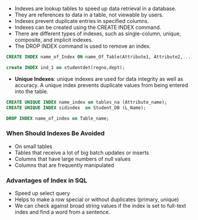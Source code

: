 - Indexes are lookup tables to speed up data retrieval in a database.
- They are references to data in a table, not viewable by users. 
- Indexes prevent duplicate entries in specified columns. 
- Indexes can be created using the CREATE INDEX command. 
- There are different types of indexes, such as single-column, unique, composite, and implicit indexes. 
- The DROP INDEX command is used to remove an index. 
```sql
CREATE INDEX name_of_Index ON name_Of_Table(Attribute1, Attribute2,...);

create INDEX ind_1 on studentdet(regno,dept);
```
- **Unique Indexes**: unique indexes are used for data integrity as well as accuracy. A unique index prevents duplicate values from being entered into the table.

```sql
CREATE UNIQUE INDEX name_index on tables_na (Attribute_name);
CREATE UNIQUE INDEX sidindex  on Student_DB (L_Name);
```
```sql
DROP INDEX name_of_index on Table_name;
```

### When Should Indexes Be Avoided
- On small tables
- Tables that receive a lot of big batch updates or inserts
- Columns that have large numbers of null values
- Columns that are frequently manipulated

### Advantages of Index in SQL
- Speed up select query
- Helps to make a row special or without duplicates (primary, unique)
- We can check against broad string values if the index is set to full-text index and find a word from a sentence.




